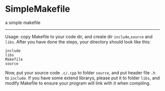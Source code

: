 # SimpleMakefile
a simple makefile

----
Usage:
copy Makefile to your code dir, and create dir `include`,`source` and `libs`.
After you have done the steps, your directory should look like this:
```
include
libs
Makefile
source
```

Now, put your source code `.c/.cpp` to folder `source`, and put header file `.h` to `include`.
If you have some extend librarys, please put it to folder `libs`, and modify Makefile to ensure your program will link with it when compiling.

